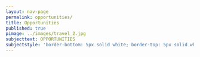```yaml
---
layout: nav-page
permalink: opportunities/
title: Opportunities
published: true
pimage: ../images/travel_2.jpg
subjecttext: OPPORTUNITIES
subjectstyle: 'border-bottom: 5px solid white; border-top: 5px solid white;'
---
```


